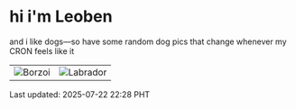 # hi i'm Leoben

and i like dogs—so have some random dog pics that change whenever my CRON feels like it

|  |  |
|--------|----------|
| ![Borzoi](https://random-dog-vercel.vercel.app/api/random-borzoi?v=1753194529) | ![Labrador](https://random-dog-vercel.vercel.app/api/random-labrador?v=1753194529) |

Last updated: 2025-07-22 22:28 PHT
